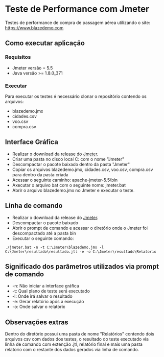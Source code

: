 # Teste de Performance com Jmeter

Testes de performance de compra de passagem aérea utilizando o site: https://www.blazedemo.com

## Como executar aplicação

### Requisitos
* Jmeter versão = 5.5
* Java versão >= 1.8.0_371

### Executar
Para executar os testes é necessário clonar o repositório contendo os arquivos:
* blazedemo.jmx
* cidades.csv
* voo.csv
* compra.csv

## Interface Gráfica
* Realizar o download da release do [Jmeter](https://jmeter.apache.org).
* Criar uma pasta no disco local C: com o nome "Jmeter"
* Descompactar o pacote baixado dentro da pasta "Jmeter"
* Copiar os arquivos blazedemo.jmx, cidades.csv, voo.csv, compra.csv para dentro da pasta criada
* Acessar o seguinte caminho: apache-jmeter-5.5\bin
* Axecutar o arquivo bat com o seguinte nome: jmeter.bat
* Abrir o arquivo blazedemo.jmx no Jmeter e executar o teste.

## Linha de comando
* Realizar o download da release do [Jmeter](https://jmeter.apache.org).
* Descompactar o pacote baixado
* Abrir o prompt de comando e acessar o diretório onde o Jmeter foi descompactado até a pasta bin
* Executar o seguinte comando:
```
./jmeter.bat -n -t C:\Jmeter\blazedemo.jmx -l C:\Jmeter\resultado\resultado.jtl -e -o C:\Jmeter\resultado\Relatorio
```
## Significado dos parâmetros utilizados via prompt de comando
* -n: Não iniciar a interface gráfica
* -t: Qual plano de teste será executado
* -l: Onde irá salvar o resultado
* -e: Gerar relatório após a execução
* -o: Onde salvar o relatório

## Observações extras
Dentro do diretório possui uma pasta de nome "Relatórios" contendo dois arquivos csv com dados dos testes, o resultado do teste executado via linha de comando com extenção .jtl, relatório final e mais uma pasta relatorio com o restante dos dados gerados via linha de comando.
